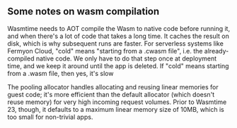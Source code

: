 ## Some notes on wasm compilation

Wasmtime needs to AOT compile the Wasm to native code before running it, and when there's a lot of code that takes a long time.  It caches the result on disk, which is why subsequent runs are faster.
For serverless systems like Fermyon Cloud, "cold" means "starting from a .cwasm file", i.e. the already-compiled native code.  We only have to do that step once at deployment time, and we keep it around until the app is deleted.
If "cold" means starting from a .wasm file, then yes, it's slow

The pooling allocator handles allocating and reusing linear memories for guest code; it's more efficient than the default allocator (which doesn't reuse memory) for very high incoming request volumes.  Prior to Wasmtime 23, though, it defaults to a maximum linear memory size of 10MB, which is too small for non-trivial apps.
